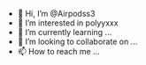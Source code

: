 - 👋 Hi, I’m @Airpodss3
- 👀 I’m interested in polyyxxx
- 🌱 I’m currently learning ...
- 💞️ I’m looking to collaborate on ...
- 📫 How to reach me ...

<!---
Airpodss3/Airpodss3 is a ✨ special ✨ repository because its `README.md` (this file) appears on your GitHub profile.
You can click the Preview link to take a look at your changes.
--->
